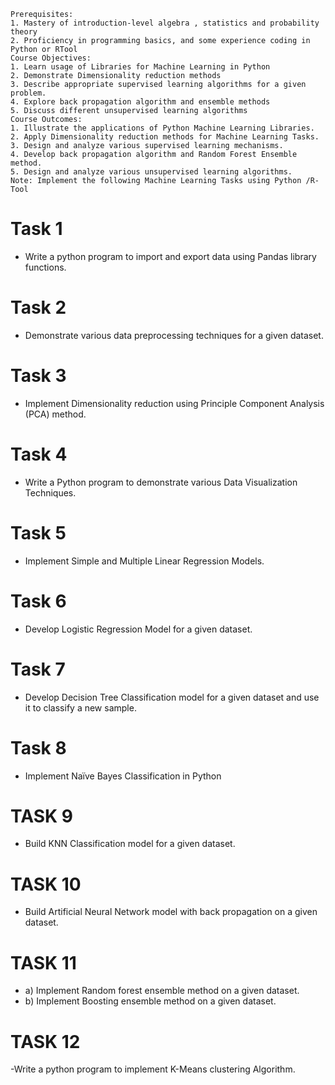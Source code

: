 ```
Prerequisites:
1. Mastery of introduction-level algebra , statistics and probability theory
2. Proficiency in programming basics, and some experience coding in Python or RTool
Course Objectives:
1. Learn usage of Libraries for Machine Learning in Python
2. Demonstrate Dimensionality reduction methods
3. Describe appropriate supervised learning algorithms for a given problem.
4. Explore back propagation algorithm and ensemble methods
5. Discuss different unsupervised learning algorithms
Course Outcomes:
1. Illustrate the applications of Python Machine Learning Libraries.
2. Apply Dimensionality reduction methods for Machine Learning Tasks.
3. Design and analyze various supervised learning mechanisms.
4. Develop back propagation algorithm and Random Forest Ensemble method.
5. Design and analyze various unsupervised learning algorithms.
Note: Implement the following Machine Learning Tasks using Python /R-Tool
```
# Task 1
 - Write a python program to import and export data using Pandas library functions.
# Task 2
 - Demonstrate various data preprocessing techniques for a given dataset.
# Task 3
 - Implement Dimensionality reduction using Principle Component Analysis (PCA) method.
# Task 4
 - Write a Python program to demonstrate various Data Visualization Techniques.
# Task 5
 - Implement Simple and Multiple Linear Regression Models.
# Task 6
 - Develop Logistic Regression Model for a given dataset.
# Task 7
 - Develop Decision Tree Classification model for a given dataset and use it to classify a new sample.
# Task 8
 - Implement Naïve Bayes Classification in Python
# TASK 9
 - Build KNN Classification model for a given dataset.
# TASK 10 
 - Build Artificial Neural Network model with back propagation on a given dataset.
# TASK 11
 - a) Implement Random forest ensemble method on a given dataset.
 - b) Implement Boosting ensemble method on a given dataset.
# TASK 12
 -Write a python program to implement K-Means clustering Algorithm.
